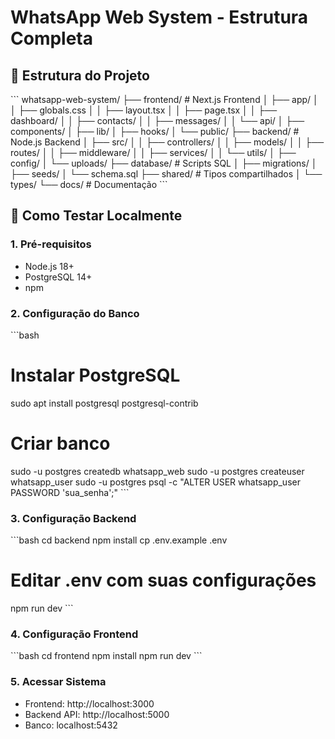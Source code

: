 # WhatsApp Web System - Estrutura Completa

## 📁 Estrutura do Projeto

\`\`\`
whatsapp-web-system/
├── frontend/                 # Next.js Frontend
│   ├── app/
│   │   ├── globals.css
│   │   ├── layout.tsx
│   │   ├── page.tsx
│   │   ├── dashboard/
│   │   ├── contacts/
│   │   ├── messages/
│   │   └── api/
│   ├── components/
│   ├── lib/
│   ├── hooks/
│   └── public/
├── backend/                  # Node.js Backend
│   ├── src/
│   │   ├── controllers/
│   │   ├── models/
│   │   ├── routes/
│   │   ├── middleware/
│   │   ├── services/
│   │   └── utils/
│   ├── config/
│   └── uploads/
├── database/                 # Scripts SQL
│   ├── migrations/
│   ├── seeds/
│   └── schema.sql
├── shared/                   # Tipos compartilhados
│   └── types/
└── docs/                    # Documentação
\`\`\`

## 🚀 Como Testar Localmente

### 1. Pré-requisitos
- Node.js 18+
- PostgreSQL 14+
- npm 

### 2. Configuração do Banco
\`\`\`bash
# Instalar PostgreSQL
sudo apt install postgresql postgresql-contrib

# Criar banco
sudo -u postgres createdb whatsapp_web
sudo -u postgres createuser whatsapp_user
sudo -u postgres psql -c "ALTER USER whatsapp_user PASSWORD 'sua_senha';"
\`\`\`

### 3. Configuração Backend
\`\`\`bash
cd backend
npm install
cp .env.example .env
# Editar .env com suas configurações
npm run dev
\`\`\`

### 4. Configuração Frontend
\`\`\`bash
cd frontend
npm install
npm run dev
\`\`\`

### 5. Acessar Sistema
- Frontend: http://localhost:3000
- Backend API: http://localhost:5000
- Banco: localhost:5432
